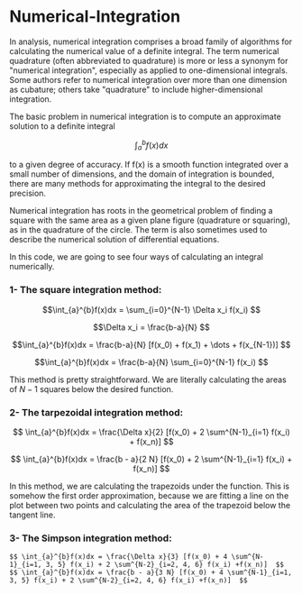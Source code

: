 # Numerical-Integration

In analysis, numerical integration comprises a broad family of algorithms for calculating the numerical value of a definite integral. The term numerical quadrature (often abbreviated to quadrature) is more or less a synonym for "numerical integration", especially as applied to one-dimensional integrals. Some authors refer to numerical integration over more than one dimension as cubature; others take "quadrature" to include higher-dimensional integration.

The basic problem in numerical integration is to compute an approximate solution to a definite integral

$$\int_{a}^{b}f(x)dx$$

to a given degree of accuracy. If f(x) is a smooth function integrated over a small number of dimensions, and the domain of integration is bounded, there are many methods for approximating the integral to the desired precision.

Numerical integration has roots in the geometrical problem of finding a square with the same area as a given plane figure (quadrature or squaring), as in the quadrature of the circle. The term is also sometimes used to describe the numerical solution of differential equations.


In this code, we are going to see four ways of calculating an integral numerically.

### 1- The square integration method:

$$\int_{a}^{b}f(x)dx = \sum_{i=0}^{N-1} \Delta x_i f(x_i) $$

$$\Delta x_i = \frac{b-a}{N} $$

$$\int_{a}^{b}f(x)dx = \frac{b-a}{N} [f(x_0) + f(x_1) + \dots + f(x_{N-1})] $$

$$\int_{a}^{b}f(x)dx = \frac{b-a}{N} \sum_{i=0}^{N-1} f(x_i) $$

This method is pretty straightforward. We are literally calculating the areas of $N - 1$ squares below the desired function.

### 2- The tarpezoidal integration method:

$$ \int_{a}^{b}f(x)dx = \frac{\Delta x}{2} [f(x_0) + 2 \sum^{N-1}_{i=1} f(x_i) + f(x_n)]  $$

$$ \int_{a}^{b}f(x)dx = \frac{b - a}{2 N} [f(x_0) + 2 \sum^{N-1}_{i=1} f(x_i) + f(x_n)]  $$

In this method, we are calculating the trapezoids under the function. This is somehow the first order approximation, because we are fitting a line on the plot between two points and calculating the area of  the trapezoid below the tangent line.  


### 3- The Simpson integration method:



```$$ \int_{a}^{b}f(x)dx = \frac{\Delta x}{3} [f(x_0) + 4 \sum^{N-1}_{i=1, 3, 5} f(x_i) + 2 \sum^{N-2}_{i=2, 4, 6} f(x_i) +f(x_n)]  $$```
```$$ \int_{a}^{b}f(x)dx = \frac{b - a}{3 N} [f(x_0) + 4 \sum^{N-1}_{i=1, 3, 5} f(x_i) + 2 \sum^{N-2}_{i=2, 4, 6} f(x_i) +f(x_n)]  $$```

